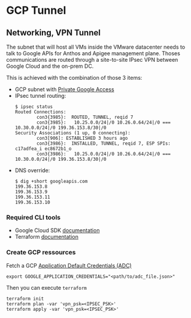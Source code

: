 # GCP Tunnel

## Networking, VPN Tunnel

The subnet that will host all VMs inside the VMware datacenter needs to talk to Google APIs for Anthos and Apigee management plane. Thoses communications are routed through a site-to-site IPsec VPN between Google Cloud and the on-prem DC.

This is achieved with the combination of those 3 items:
* GCP subnet with [Private Google Access](https://cloud.google.com/vpc/docs/private-google-access)
* IPsec tunnel routing:
  ```
  $ ipsec status
  Routed Connections:
          con3{3985}:  ROUTED, TUNNEL, reqid 7
          con3{3985}:   10.25.0.0/24|/0 10.26.0.64/24|/0 === 10.30.0.0/24|/0 199.36.153.8/30|/0
  Security Associations (1 up, 0 connecting):
          con3[906]: ESTABLISHED 3 hours ago
          con3{3986}:  INSTALLED, TUNNEL, reqid 7, ESP SPIs: c17adfea_i ec8672b1_o
          con3{3986}:   10.25.0.0/24|/0 10.26.0.64/24|/0 === 10.30.0.0/24|/0 199.36.153.8/30|/0
  ```
* DNS override:
  ```
  $ dig +short googleapis.com
  199.36.153.8
  199.36.153.9
  199.36.153.11
  199.36.153.10
  ```

### Required CLI tools

* Google Cloud SDK [documentation](https://cloud.google.com/sdk/)
* Terraform [documentation](https://learn.hashicorp.com/tutorials/terraform/install-cli)

### Create GCP ressources

Fetch a GCP [Application Default Credentials (ADC)](https://cloud.google.com/docs/authentication/application-default-credentials)

```
export GOOGLE_APPLICATION_CREDENTIALS="<path/to/adc_file.json>"
```

Then you can execute `terraform`

```
terraform init
terraform plan -var 'vpn_psk=<IPSEC_PSK>'
terraform apply -var 'vpn_psk=<IPSEC_PSK>'
```
